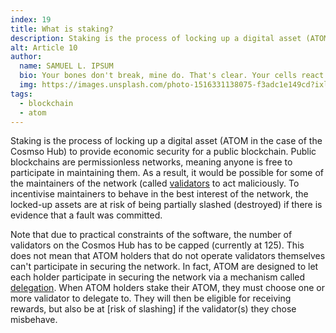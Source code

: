 ```yaml
---
index: 19
title: What is staking?
description: Staking is the process of locking up a digital asset (ATOM in the case of the Cosmos Hub) to provide economic security for a public blockchain.
alt: Article 10
author: 
  name: SAMUEL L. IPSUM
  bio: Your bones don't break, mine do. That's clear. Your cells react to bacteria and viruses differently than mine. You don't get sick, I do. That's also clear. But for some reason, you and I react the exact same way to water. We swallow it too fast, we choke. We get some in our lungs, we drown. However unreal it may seem, we are connected, you and I. We're on the same curve, just on opposite ends.
  img: https://images.unsplash.com/photo-1516331138075-f3adc1e149cd?ixlib=rb-1.2.1&ixid=MXwxMjA3fDB8MHxwaG90by1wYWdlfHx8fGVufDB8fHw%3D&auto=format&fit=crop&w=800&q=60
tags: 
  - blockchain
  - atom
---
```


Staking is the process of locking up a digital asset (ATOM in the case of the Cosmso Hub) to provide economic security for a public blockchain. Public blockchains are permissionless networks, meaning anyone is free to participate in maintaining them. As a result, it would be possible for some of the maintainers of the network (called [validators](/learn/faq/what-is-a-validator) to act maliciously. To incentivise maintainers to behave in the best interest of the network, the locked-up assets are at risk of being partially slashed (destroyed) if there is evidence that a fault was committed.

Note that due to practical constraints of the software, the number of validators on the Cosmos Hub has to be capped (currently at 125). This does not mean that ATOM holders that do not operate validators themselves can't participate in securing the network. In fact, ATOM are designed to let each holder participate in securing the network via a mechanism called [delegation](/learn/faq/what-is-delegating). When ATOM holders stake their ATOM, they must choose one or more validator to delegate to. They will then be eligible for receiving rewards, but also be at [risk of slashing] if the validator(s) they chose misbehave. 
